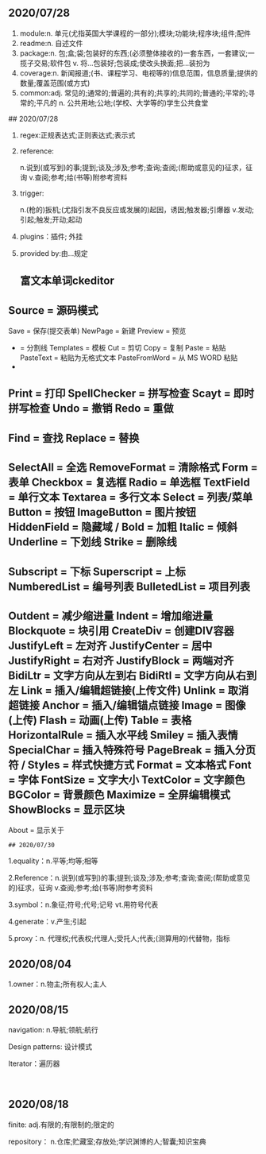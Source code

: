 ## 2020/07/28

<ol><li>module:n.
单元(尤指英国大学课程的一部分);模块;功能块;程序块;组件;配件</li>
<li>readme:n.
自述文件</li>
<li>package:n.
包;盒;袋;包装好的东西;(必须整体接收的)一套东西，一套建议;一揽子交易;软件包
v.
将…包装好;包装成;使改头换面;把…装扮为</li>
<li>coverage:n.
新闻报道;(书、课程学习、电视等的)信息范围，信息质量;提供的数量;覆盖范围(或方式)</li>
<li>common:adj.
常见的;通常的;普遍的;共有的;共享的;共同的;普通的;平常的;寻常的;平凡的
n.
公共用地;公地;(学校、大学等的)学生公共食堂</li></ol>
## 2020/07/28



1. regex:正规表达式;正则表达式;表示式

2. reference:

   n.说到(或写到)的事;提到;谈及;涉及;参考;查询;查阅;(帮助或意见的)征求，征询
   v.查阅;参考;给(书等)附参考资料

3. trigger:

   n.(枪的)扳机;(尤指引发不良反应或发展的)起因，诱因;触发器;引爆器
   v.发动;引起;触发;开动;起动
   
4. plugins：插件; 外挂

5. provided by:由...规定

   

   ## 富文本单词ckeditor

Source = 源码模式
-
Save = 保存(提交表单)
NewPage = 新建
Preview = 预览
- = 分割线
Templates = 模板
Cut = 剪切
Copy = 复制
Paste = 粘贴
PasteText = 粘贴为无格式文本
PasteFromWord = 从 MS WORD 粘贴
-
Print = 打印
SpellChecker = 拼写检查
Scayt = 即时拼写检查
Undo = 撤销
Redo = 重做
-
Find = 查找
Replace = 替换
-
SelectAll = 全选
RemoveFormat = 清除格式
Form = 表单
Checkbox = 复选框
Radio = 单选框
TextField = 单行文本
Textarea = 多行文本
Select = 列表/菜单
Button = 按钮
ImageButton = 图片按钮
HiddenField = 隐藏域
/
Bold = 加粗
Italic = 倾斜
Underline = 下划线
Strike = 删除线
-
Subscript = 下标
Superscript = 上标
NumberedList = 编号列表
BulletedList = 项目列表
-
Outdent = 减少缩进量
Indent = 增加缩进量
Blockquote = 块引用
CreateDiv = 创建DIV容器
JustifyLeft = 左对齐
JustifyCenter = 居中
JustifyRight = 右对齐
JustifyBlock = 两端对齐
BidiLtr = 文字方向从左到右
BidiRtl = 文字方向从右到左
Link = 插入/编辑超链接(上传文件)
Unlink = 取消超链接
Anchor = 插入/编辑锚点链接
Image = 图像(上传)
Flash = 动画(上传)
Table = 表格
HorizontalRule = 插入水平线
Smiley = 插入表情
SpecialChar = 插入特殊符号
PageBreak = 插入分页符
/
Styles = 样式快捷方式
Format = 文本格式
Font = 字体
FontSize = 文字大小
TextColor = 文字颜色
BGColor = 背景颜色
Maximize = 全屏编辑模式
ShowBlocks = 显示区块
-
About = 显示关于

	## 2020/07/30

1.equality：n.平等;均等;相等

2.Reference：n.说到(或写到)的事;提到;谈及;涉及;参考;查询;查阅;(帮助或意见的)征求，征询
 v.查阅;参考;给(书等)附参考资料

3.symbol：n.象征;符号;代号;记号
vt.用符号代表

4.generate：v.产生;引起

5.proxy：n.
代理权;代表权;代理人;受托人;代表;(测算用的)代替物，指标

## 2020/08/04

1.owner：n.物主;所有权人;主人

## 2020/08/15

navigation: n.导航;领航;航行

Design patterns: 设计模式

Iterator：遍历器

​	

## 2020/08/18

finite: adj.有限的;有限制的;限定的

repository： n.仓库;贮藏室;存放处;学识渊博的人;智囊;知识宝典